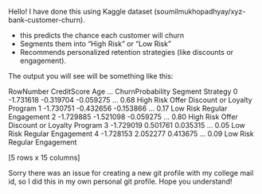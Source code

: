 Hello! 
I have done this using Kaggle dataset (soumilmukhopadhyay/xyz-bank-customer-churn). 
- this predicts the chance each customer will churn
- Segments them into “High Risk” or “Low Risk”
- Recommends personalized retention strategies (like discounts or engagement).
  
The output you will see will be something like this:

 RowNumber  CreditScore       Age  ...  ChurnProbability    Segment                           Strategy
0  -1.731618    -0.319704 -0.059275  ...              0.68  High Risk  Offer Discount or Loyalty Program
1  -1.730751    -0.432656 -0.153866  ...              0.17   Low Risk                 Regular Engagement
2  -1.729885    -1.521098 -0.059275  ...              0.80  High Risk  Offer Discount or Loyalty Program
3  -1.729019     0.501761  0.035315  ...              0.05   Low Risk                 Regular Engagement
4  -1.728153     2.052277  0.413675  ...              0.09   Low Risk                 Regular Engagement

[5 rows x 15 columns]

Sorry there was an issue for creating a new git profile with my college mail id, so I did this in my own personal git profile. Hope you understand!
